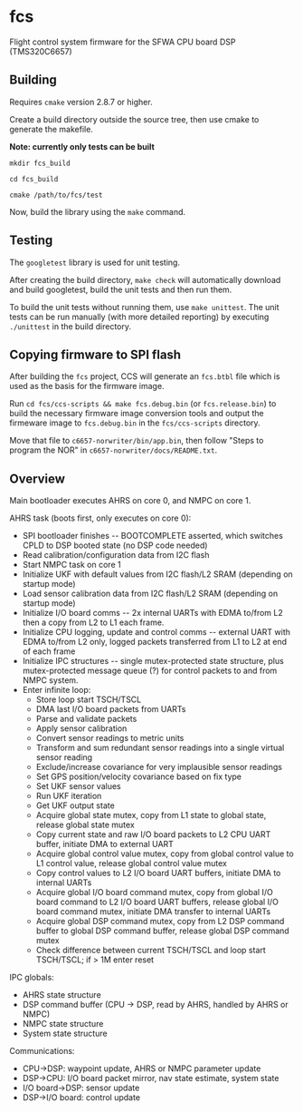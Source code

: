 # fcs

Flight control system firmware for the SFWA CPU board DSP (TMS320C6657)

## Building

Requires `cmake` version 2.8.7 or higher.

Create a build directory outside the source tree, then use cmake to generate
the makefile.

**Note: currently only tests can be built**

`mkdir fcs_build`

`cd fcs_build`

`cmake /path/to/fcs/test`

Now, build the library using the `make` command.


## Testing

The `googletest` library is used for unit testing.

After creating the build directory, `make check` will automatically download
and build googletest, build the unit tests and then run them.

To build the unit tests without running them, use `make unittest`. The unit
tests can be run manually (with more detailed reporting) by executing
`./unittest` in the build directory.


## Copying firmware to SPI flash

After building the `fcs` project, CCS will generate an `fcs.btbl` file which
is used as the basis for the firmware image.

Run `cd fcs/ccs-scripts && make fcs.debug.bin` (or `fcs.release.bin`) to build
the necessary firmware image conversion tools and output the firmeware image
to `fcs.debug.bin` in the `fcs/ccs-scripts` directory.

Move that file to `c6657-norwriter/bin/app.bin`, then follow "Steps to program
the NOR" in `c6657-norwriter/docs/README.txt`.


## Overview

Main bootloader executes AHRS on core 0, and NMPC on core 1.

AHRS task (boots first, only executes on core 0):

* SPI bootloader finishes -- BOOTCOMPLETE asserted, which switches CPLD to
  DSP booted state (no DSP code needed)
* Read calibration/configuration data from I2C flash
* Start NMPC task on core 1
* Initialize UKF with default values from I2C flash/L2 SRAM (depending on
  startup mode)
* Load sensor calibration data from I2C flash/L2 SRAM (depending on startup
  mode)
* Initialize I/O board comms -- 2x internal UARTs with EDMA to/from L2 then a
  copy from L2 to L1 each frame.
* Initialize CPU logging, update and control comms -- external UART with EDMA
  to/from L2 only, logged packets transferred from L1 to L2 at end of each
  frame
* Initialize IPC structures -- single mutex-protected state structure, plus
  mutex-protected message queue (?) for control packets to and from NMPC
  system.
* Enter infinite loop:
    * Store loop start TSCH/TSCL
    * DMA last I/O board packets from UARTs
    * Parse and validate packets
    * Apply sensor calibration
    * Convert sensor readings to metric units
    * Transform and sum redundant sensor readings into a single virtual sensor
      reading
    * Exclude/increase covariance for very implausible sensor readings
    * Set GPS position/velocity covariance based on fix type
    * Set UKF sensor values
    * Run UKF iteration
    * Get UKF output state
    * Acquire global state mutex, copy from L1 state to global state, release
      global state mutex
    * Copy current state and raw I/O board packets to L2 CPU UART buffer,
      initiate DMA to external UART
    * Acquire global control value mutex, copy from global control value to L1
      control value, release global control value mutex
    * Copy control values to L2 I/O board UART buffers, initiate DMA to
      internal UARTs
    * Acquire global I/O board command mutex, copy from global I/O board
      command to L2 I/O board UART buffers, release global I/O board command
      mutex, initiate DMA transfer to internal UARTs
    * Acquire global DSP command mutex, copy from L2 DSP command buffer to
      global DSP command buffer, release global DSP command mutex
    * Check difference between current TSCH/TSCL and loop start TSCH/TSCL;
      if > 1M enter reset

IPC globals:

* AHRS state structure
* DSP command buffer (CPU -> DSP, read by AHRS, handled by AHRS or NMPC)
* NMPC state structure
* System state structure

Communications:

* CPU->DSP: waypoint update, AHRS or NMPC parameter update
* DSP->CPU: I/O board packet mirror, nav state estimate, system state
* I/O board->DSP: sensor update
* DSP->I/O board: control update
